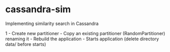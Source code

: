 # cassandra-sim
Implementing similarity search in Cassandra

1 - Create new partitioner
    - Copy an existing partitioner (RandomPartitioner) renaming it
    - Rebuild the application
    - Starts application (delete directory data/ before starts)